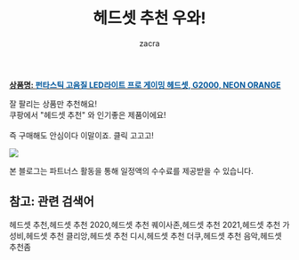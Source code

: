 ﻿---
layout: post
title:  "헤드셋 추천 우와!"
author: zacra
categories: [ 아이템 ]
tags: [헤드셋 추천,헤드셋 추천 2020,헤드셋 추천 퀘이사존,헤드셋 추천 2021,헤드셋 추천 가성비,헤드셋 추천 클리앙,헤드셋 추천 디시,헤드셋 추천 더쿠,헤드셋 추천 음악,헤드셋 추천좀]
image: https://static.coupangcdn.com/image/retail/images/2019/04/16/10/5/1e7b5440-a2fc-4e53-86a6-e4137589e397.jpg 
description: "쿠팡에서 헤드셋 추천 관련 상품으로 가장 잘팔리는 제품 중 하나라는 사실!!."
rating: 4.5
---

<a href="https://link.coupang.com/re/AFFSDP?lptag=AF8407795&pageKey=209689030&itemId=623711615&vendorItemId=4637933935&traceid=V0-153-a602c254561406bf"><b>상품명: <font color='#01579B'>펀타스틱 고음질 LED라이트 프로 게이밍 헤드셋, G2000, NEON ORANGE</font></b></a>

잘 팔리는 상품만 추천해요!<br/>
쿠팡에서 "헤드셋 추천" 와 인기좋은 제품이에요!<br/><br/>
즉 구매해도 안심이다 이말이죠. 클릭 고고고! <br/>



<a href="https://link.coupang.com/re/AFFSDP?lptag=AF8407795&pageKey=209689030&itemId=623711615&vendorItemId=4637933935&traceid=V0-153-a602c254561406bf"><img src="https://thumbnail8.coupangcdn.com/thumbnails/remote/q89/image/product/content/vendorItem/2019/07/02/623711603/8998c8c6-199e-46bf-8365-0fb8865e648f.jpg"></a> 

본 블로그는 파트너스 활동을 통해 일정액의 수수료를 제공받을 수 있습니다.

## 참고: 관련 검색어    
헤드셋 추천,헤드셋 추천 2020,헤드셋 추천 퀘이사존,헤드셋 추천 2021,헤드셋 추천 가성비,헤드셋 추천 클리앙,헤드셋 추천 디시,헤드셋 추천 더쿠,헤드셋 추천 음악,헤드셋 추천좀